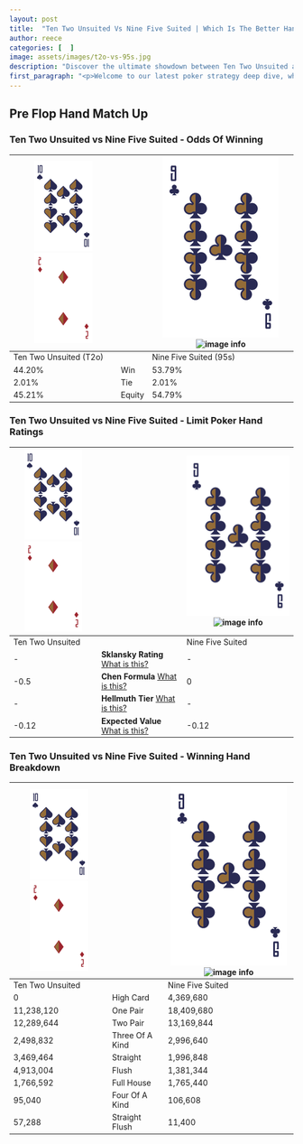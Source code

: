 ```yaml
---
layout: post
title:  "Ten Two Unsuited Vs Nine Five Suited | Which Is The Better Hand In Poker? A Complete Guide"
author: reece
categories: [  ]
image: assets/images/t2o-vs-95s.jpg
description: "Discover the ultimate showdown between Ten Two Unsuited and Nine Five Suited in poker! Uncover the odds, strategies, and scenarios where one hand triumphs over the other. Get ready to up your poker game with this thrilling analysis."
first_paragraph: "<p>Welcome to our latest poker strategy deep dive, where we're pitting two distinct hands against each other in a high-stakes showdown: Ten Two Unsuited vs Nine Five Suited.</p><p>In the dynamic world of poker, every decision counts, and knowing which hand holds the upper hand is key to your success at the table.</p><p>In this article, we'll dissect these two hands, explore the scenarios where one dominates the other, and equip you with the knowledge to make strategic choices that can tip the odds in your favor.</p><p>Get ready to unravel the intriguing dynamics of these poker hands and elevate your game to new heights.</p>"
---
```




[comment]: # (sp0)

## Pre Flop Hand Match Up

<div class="table hand-ratings" markdown="1"> 



### Ten Two Unsuited vs Nine Five Suited - Odds Of Winning


    
| ![image info](assets/images/hand1/T.png) ![image info](assets/images/hand1/2o.png) |  | ![image info](assets/images/hand2/9.png) ![image info](assets/images/hand2/5s.png) |
| -------- | -------- | -------- |
| Ten Two Unsuited (T2o) |  | Nine Five Suited (95s) |
| 44.20% | Win | 53.79% |
| 2.01% | Tie | 2.01% |
| 45.21% | Equity | 54.79% |




[comment]: # (sp1)



### Ten Two Unsuited vs Nine Five Suited - Limit Poker Hand Ratings


    
| ![image info](assets/images/hand1/T.png) ![image info](assets/images/hand1/2o.png) |  | ![image info](assets/images/hand2/9.png) ![image info](assets/images/hand2/5s.png) |
| -------- | -------- | -------- |
| Ten Two Unsuited |  | Nine Five Suited |
| - | **Sklansky Rating** [What is this?](/sklansky-rating-explained) | - |
| -0.5 | **Chen Formula** [What is this?](/chen-formula-explained) | 0 |
| - | **Hellmuth Tier** [What is this?](/Hellmuth-tier-explained) | - |
| -0.12 | **Expected Value** [What is this?](/expected-value-explained) | -0.12 |




[comment]: # (sp2)



### Ten Two Unsuited vs Nine Five Suited - Winning Hand Breakdown


    
| ![image info](assets/images/hand1/T.png) ![image info](assets/images/hand1/2o.png) |  | ![image info](assets/images/hand2/9.png) ![image info](assets/images/hand2/5s.png) |
| -------- | -------- | -------- |
| Ten Two Unsuited |  | Nine Five Suited |
| 0 | High Card | 4,369,680 |
| 11,238,120 | One Pair | 18,409,680 |
| 12,289,644 | Two Pair | 13,169,844 |
| 2,498,832 | Three Of A Kind | 2,996,640 |
| 3,469,464 | Straight | 1,996,848 |
| 4,913,004 | Flush | 1,381,344 |
| 1,766,592 | Full House | 1,765,440 |
| 95,040 | Four Of A Kind | 106,608 |
| 57,288 | Straight Flush | 11,400 |




[comment]: # (sp3)



</div>

[comment]: # (sp4)



[comment]: # (sp5)

